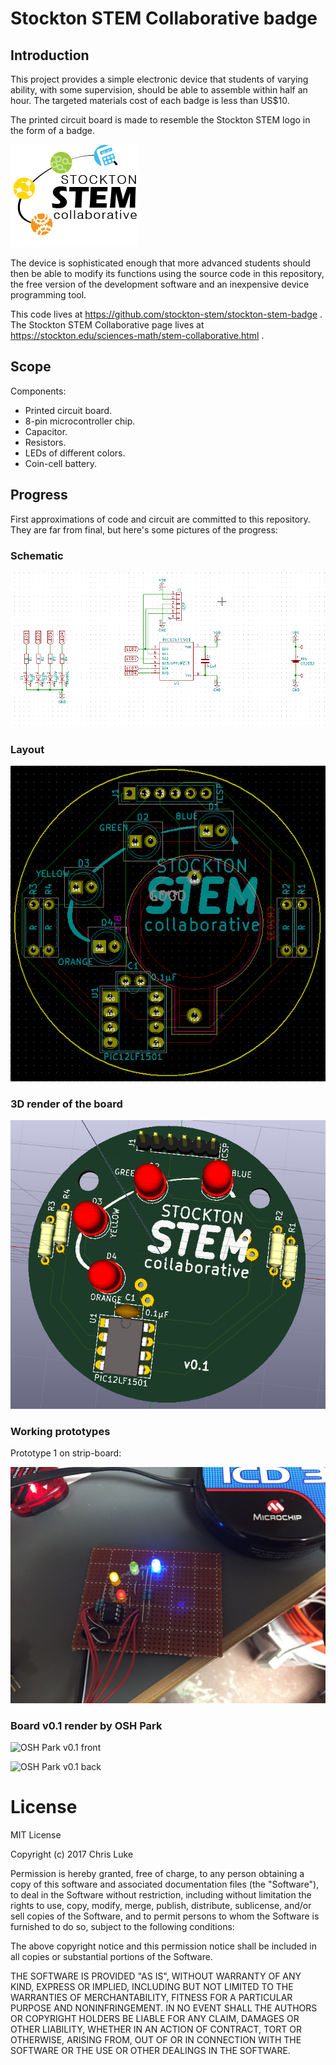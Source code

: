 # Stockton STEM Collaborative badge

## Introduction

This project provides a simple electronic device that students of varying
ability, with some supervision, should be able to assemble within half an
hour. The targeted materials cost of each badge is less than US$10.

The printed circuit board is made to resemble the Stockton STEM logo in
the form of a badge.

![Stockton STEM logo](https://raw.githubusercontent.com/stockton-stem/stockton-stem-badge/master/images/stem.png)

The device is sophisticated enough that more advanced students should then
be able to modify its functions using the source code in this repository, the
free version of the development software and an inexpensive device programming
tool.

This code lives at https://github.com/stockton-stem/stockton-stem-badge .
The Stockton STEM Collaborative page lives at
https://stockton.edu/sciences-math/stem-collaborative.html .


## Scope

Components:

* Printed circuit board.
* 8-pin microcontroller chip.
* Capacitor.
* Resistors.
* LEDs of different colors.
* Coin-cell battery.

## Progress

First approximations of code and circuit are committed to this repository.
They are far from final, but here's some pictures of the progress:

### Schematic

![Schematic](https://raw.githubusercontent.com/stockton-stem/stockton-stem-badge/master/images/board-schematic.png)

### Layout

![Board layout](https://raw.githubusercontent.com/stockton-stem/stockton-stem-badge/master/images/board-layout.png)

### 3D render of the board

![3D render of board](https://raw.githubusercontent.com/stockton-stem/stockton-stem-badge/master/images/board-render.png)

### Working prototypes

Prototype 1 on strip-board:

![First prototype](https://raw.githubusercontent.com/stockton-stem/stockton-stem-badge/master/images/prototype1.jpg)

### Board v0.1 render by OSH Park

![OSH Park v0.1 front](https://raw.githubusercontent.com/stockton-stem/stockton-stem-badge/master/images/board-v0.1-osh-front)

![OSH Park v0.1 back](https://raw.githubusercontent.com/stockton-stem/stockton-stem-badge/master/images/board-v0.1-osh-back)



# License

MIT License

Copyright (c) 2017 Chris Luke

Permission is hereby granted, free of charge, to any person obtaining a copy
of this software and associated documentation files (the "Software"), to deal
in the Software without restriction, including without limitation the rights
to use, copy, modify, merge, publish, distribute, sublicense, and/or sell
copies of the Software, and to permit persons to whom the Software is
furnished to do so, subject to the following conditions:

The above copyright notice and this permission notice shall be included in all
copies or substantial portions of the Software.

THE SOFTWARE IS PROVIDED "AS IS", WITHOUT WARRANTY OF ANY KIND, EXPRESS OR
IMPLIED, INCLUDING BUT NOT LIMITED TO THE WARRANTIES OF MERCHANTABILITY,
FITNESS FOR A PARTICULAR PURPOSE AND NONINFRINGEMENT. IN NO EVENT SHALL THE
AUTHORS OR COPYRIGHT HOLDERS BE LIABLE FOR ANY CLAIM, DAMAGES OR OTHER
LIABILITY, WHETHER IN AN ACTION OF CONTRACT, TORT OR OTHERWISE, ARISING FROM,
OUT OF OR IN CONNECTION WITH THE SOFTWARE OR THE USE OR OTHER DEALINGS IN THE
SOFTWARE.
